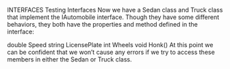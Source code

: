 INTERFACES
Testing Interfaces
Now we have a Sedan class and Truck class that implement the IAutomobile interface. Though they have some different behaviors, they both have the properties and method defined in the interface:

double Speed
string LicensePlate
int Wheels
void Honk()
At this point we can be confident that we won’t cause any errors if we try to access these members in either the Sedan or Truck class.
